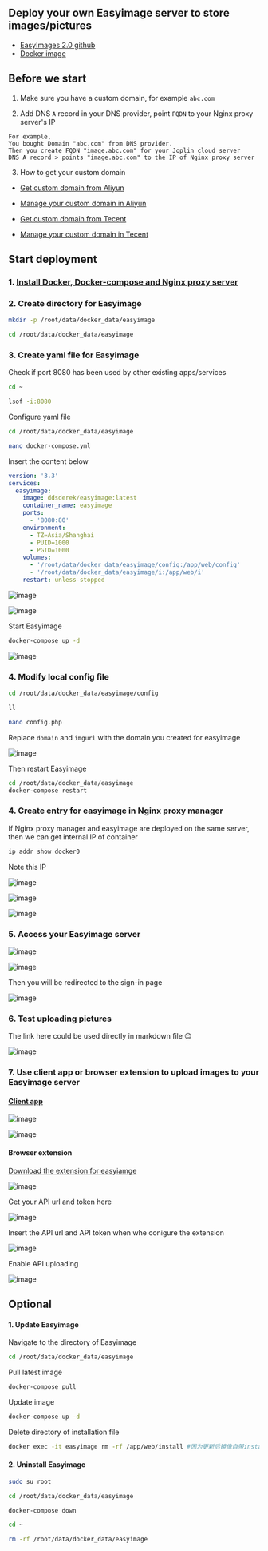 ## Deploy your own Easyimage server to store images/pictures

* [EasyImages 2.0 github](https://github.com/icret/EasyImages2.0)
* [Docker image](https://hub.docker.com/r/ddsderek/easyimage)


## Before we start

1. Make sure you have a custom domain, for example `abc.com`

2. Add DNS `A` record in your DNS provider, point `FQDN` to your Nginx proxy server's IP
```
For example,
You bought Domain "abc.com" from DNS provider.
Then you create FQDN "image.abc.com" for your Joplin cloud server
DNS A record > points "image.abc.com" to the IP of Nginx proxy server
```
3. How to get your custom domain
* [Get custom domain from Aliyun](https://wanwang.aliyun.com/domain/)

* [Manage your custom domain in Aliyun](https://account.aliyun.com/login/login.htm?oauth_callback=http%3A%2F%2Fdc.console.aliyun.com%2Fnext%2Findex%3Fspm%3D5176.2020520207.recommends.ddomain.606c4c12SpdlTJ#/domain/list/all-domain)

* [Get custom domain from Tecent](https://cloud.tencent.com/act/pro/domain_sales?fromSource=gwzcw.6927084.6927084.6927084&utm_medium=cpc&utm_id=gwzcw.6927084.6927084.6927084&bd_vid=11313871833741623980)

* [Manage your custom domain in Tecent](https://cloud.tencent.com/login?s_url=https%3A%2F%2Fconsole.cloud.tencent)


## Start deployment

### 1. [Install Docker, Docker-compose and Nginx proxy server](https://github.com/guguji666666/Docker)

### 2. Create directory for Easyimage

```sh
mkdir -p /root/data/docker_data/easyimage
```
```sh
cd /root/data/docker_data/easyimage
```

### 3. Create yaml file for Easyimage

Check if port 8080 has been used by other existing apps/services
```sh
cd ~
```
```sh
lsof -i:8080
```

Configure yaml file
```sh
cd /root/data/docker_data/easyimage
```

```sh
nano docker-compose.yml
```
Insert the content below
```yml
version: '3.3'
services:
  easyimage:
    image: ddsderek/easyimage:latest
    container_name: easyimage
    ports:
      - '8080:80'
    environment:
      - TZ=Asia/Shanghai
      - PUID=1000
      - PGID=1000
    volumes:
      - '/root/data/docker_data/easyimage/config:/app/web/config'
      - '/root/data/docker_data/easyimage/i:/app/web/i'
    restart: unless-stopped
```
![image](https://user-images.githubusercontent.com/96930989/230806090-e31a7304-7d72-47a4-a679-9d50920230fc.png)

![image](https://user-images.githubusercontent.com/96930989/230817422-6aa77896-94be-4027-9a6a-4c99c509947f.png)


Start Easyimage
```sh
docker-compose up -d
```
![image](https://user-images.githubusercontent.com/96930989/230817543-d6487faa-e489-4405-85fa-1e44011733df.png)


### 4. Modify local config file
```sh
cd /root/data/docker_data/easyimage/config
```
```sh
ll
```
```sh
nano config.php
```

Replace `domain` and `imgurl` with the domain you created for easyimage

![image](https://user-images.githubusercontent.com/96930989/230820158-1c8cbef1-802d-469b-8c01-fa125edcc6b0.png)

Then restart Easyimage
```sh
cd /root/data/docker_data/easyimage
docker-compose restart
```

### 4. Create entry for easyimage in Nginx proxy manager

If Nginx proxy manager and easyimage are deployed on the same server, then we can get internal IP of container
```sh
ip addr show docker0
```
Note this IP

![image](https://user-images.githubusercontent.com/96930989/230817976-ddeea198-d635-4095-83c2-469712e13623.png)

![image](https://user-images.githubusercontent.com/96930989/230818482-fdca07ac-f8e1-4794-a5bb-c6fbac01e051.png)

![image](https://user-images.githubusercontent.com/96930989/230818550-ac619617-34d6-4eaf-9d8f-2959befba020.png)

### 5. Access your Easyimage server

![image](https://user-images.githubusercontent.com/96930989/230819410-42be08de-bcb5-4b1e-a774-836cb6085755.png)

![image](https://user-images.githubusercontent.com/96930989/230819786-03e056cf-afa9-4145-b3b9-977a21aa2a1f.png)

Then you will be redirected to the sign-in page

![image](https://user-images.githubusercontent.com/96930989/230819928-ec22f104-9495-4418-b519-621b60cf0d15.png)


### 6. Test uploading pictures

The link here could be used directly in markdown file 😊

![image](https://user-images.githubusercontent.com/96930989/230821094-f2850c48-4e9e-4da3-8325-fc24b523cda7.png)


### 7. Use client app or browser extension to upload images to your Easyimage server

#### [Client app](https://github.com/icret/EasyImages2.0/blob/master/docs/%E4%BD%BF%E7%94%A8PicGo%E4%B8%8A%E4%BC%A0.md)

![image](https://user-images.githubusercontent.com/96930989/230832329-34c4811a-f221-40ec-bad1-b8b7087b9733.png)

![image](https://user-images.githubusercontent.com/96930989/230832344-fb2995b8-46a0-4859-a897-89af4cea294f.png)

#### Browser extension

[Download the extension for easyiamge](https://github.com/icret/EasyImages2.0/tree/master/docs)

![image](https://user-images.githubusercontent.com/96930989/230823918-31c5a067-971d-4ca9-8c41-13b1b4ed66d9.png)

Get your API url and token here

![image](https://user-images.githubusercontent.com/96930989/230824038-78f34869-9b45-457e-8232-d31ff3cc2f83.png)

Insert the API url and API token when whe conigure the extension

![image](https://user-images.githubusercontent.com/96930989/230824149-38470ea3-fe13-490b-8ffa-7ffae633a383.png)

Enable API uploading

![image](https://user-images.githubusercontent.com/96930989/230824757-61db98c6-93db-4561-88f0-3a1ec7ad03ab.png)


## Optional

#### 1. Update Easyimage
Navigate to the directory of Easyimage
```sh
cd /root/data/docker_data/easyimage
```

Pull latest image
```sh
docker-compose pull
```

Update image
```sh
docker-compose up -d
```

Delete directory of installation file
```sh
docker exec -it easyimage rm -rf /app/web/install #因为更新后镜像自带install目录，所以要删除
```

#### 2. Uninstall Easyimage

```sh
sudo su root
```

```sh
cd /root/data/docker_data/easyimage
```

```sh
docker-compose down
```

```sh
cd ~
```

```sh
rm -rf /root/data/docker_data/easyimage
```
